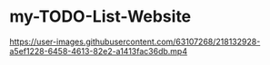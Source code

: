 # my-TODO-List-Website

https://user-images.githubusercontent.com/63107268/218132928-a5ef1228-6458-4613-82e2-a1413fac36db.mp4

